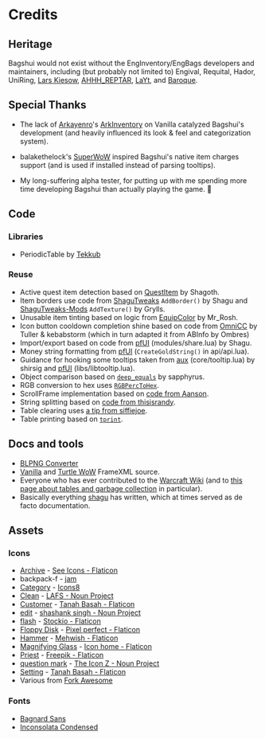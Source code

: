 # Credits

## Heritage
Bagshui would not exist without the EngInventory/EngBags developers and maintainers, including (but probably not limited to) Engival, Requital, Hador, UniRing, [Lars Kiesow](https://github.com/lkiesow), [AHHH_REPTAR](https://github.com/ahhh-reptar), [LaYt](https://github.com/laytya), and [Baroque](https://github.com/Brqje).

## Special Thanks

* The lack of [Arkayenro](https://github.com/arkayenro)'s [ArkInventory](https://www.curseforge.com/wow/addons/ark-inventory) on Vanilla catalyzed Bagshui's development (and heavily influenced its look & feel and categorization system).

* balakethelock's [SuperWoW](https://github.com/balakethelock/SuperWoW) inspired Bagshui's native item charges support (and is used if installed instead of parsing tooltips).

* My long-suffering alpha tester, for putting up with me spending more time developing Bagshui than actually playing the game. 🩷

## Code

### Libraries
* PeriodicTable by [Tekkub](https://github.com/TekNoLogic)

### Reuse
* Active quest item detection based on [QuestItem](https://github.com/wow-vanilla-addons/QuestItem) by Shagoth.
* Item borders use code from [ShaguTweaks](https://github.com/shagu/ShaguTweaks) `AddBorder()` by Shagu and [ShaguTweaks-Mods](https://github.com/GryllsAddons/ShaguTweaks-mods) `AddTexture()` by Grylls.
* Unusable item tinting based on logic from [EquipColor](https://github.com/mrrosh/EquipColor) by Mr_Rosh.
* Icon button cooldown completion shine based on code from [OmniCC](https://github.com/anzz1/OmniCC) by Tuller & kebabstorm (which in turn adapted it from ABInfo by Ombres)
* Import/export based on code from [pfUI](https://github.com/shagu/pfUI/) (modules/share.lua) by Shagu.
* Money string formatting from [pfUI](https://github.com/shagu/pfUI/) (`CreateGoldString()` in api/api.lua).
* Guidance for hooking some tooltips taken from [aux](https://github.com/shirsig/aux-addon-vanilla/) (core/tooltip.lua) by shirsig and [pfUI](https://github.com/shagu/pfUI/) (libs/libtooltip.lua).
* Object comparison based on [`deep_equals`](https://gist.github.com/sapphyrus/fd9aeb871e3ce966cc4b0b969f62f539?permalink_comment_id=4563041#gistcomment-4563041) by sapphyrus.
* RGB conversion to hex uses [`RGBPercToHex`](https://warcraft.wiki.gg/wiki/RGBPercToHex).
* ScrollFrame implementation based on [code from Aanson](https://www.wowinterface.com/forums/showpost.php?p=274216).
* String splitting based on [code from thisisrandy](https://stackoverflow.com/a/76989560).
* Table clearing uses [a tip from siffiejoe](https://stackoverflow.com/questions/4880368/how-to-delete-all-elements-in-a-lua-table/27287723#comment43045500_27287723).
* Table printing based on [`tprint`](https://stackoverflow.com/a/47392487).

## Docs and tools
* [BLPNG Converter](https://www.wowinterface.com/downloads/info22128-BLPNGConverter.html)
* [Vanilla](https://github.com/AtheneGenesis/Vanilla_enUS_FrameXML) and [Turtle WoW](https://github.com/refaim/Turtle-WoW-UI-Source/) FrameXML source.
* Everyone who has ever contributed to the [Warcraft Wiki](https://warcraft.wiki.gg/index.php?title=World_of_Warcraft_API&oldid=567429) (and to [this page about tables and garbage collection](https://warcraft.wiki.gg/wiki/HOWTO:_Use_Tables_Without_Generating_Extra_Garbage) in particular).
* Basically everything [shagu](https://github.com/shagu) has written, which at times served as de facto documentation.


## Assets

### Icons

* [Archive](https://www.flaticon.com/free-icon/archive_10486727) - [See Icons - Flaticon](https://www.flaticon.com/authors/see-icons)
* backpack-f - [jam](https://github.com/michaelampr/jam/)
* [Category](https://icons8.com/icon/JIaAkFry4yiV/category) - [Icons8](https://icons8.com)
* [Clean](https://thenounproject.com/icon/clean-5507667/) - [LAFS - Noun Project](https://thenounproject.com/creator/LAFS/)
* [Customer](https://www.flaticon.com/free-icon/customer_10426399) - [Tanah Basah - Flaticon](https://www.flaticon.com/authors/tanah-basah)
* [edit](https://thenounproject.com/icon/edit-1971272/) - [shashank singh - Noun Project](https://thenounproject.com/creator/rshashank19/)
* [flash](https://www.flaticon.com/free-icon/flash_658110) - [Stockio - Flaticon](https://www.flaticon.com/authors/stockio)
* [Floppy Disk](https://www.flaticon.com/free-icon/check_9403270) - [Pixel perfect - Flaticon](https://www.flaticon.com/authors/pixel-perfect)
* [Hammer](https://www.flaticon.com/free-icon/hammer_3998325) - [Mehwish - Flaticon](https://www.flaticon.com/authors/mehwish)
* [Magnifying Glass](https://www.flaticon.com/free-icon/magnifying-glass_3626504) - [Icon home - Flaticon](https://www.flaticon.com/authors/icon-home)
* [Priest](https://www.flaticon.com/free-icon/priest_4263904) - [Freepik - Flaticon](https://www.flaticon.com/authors/freepik)
* [question mark](https://thenounproject.com/icon/question-mark-3844680/) - [The Icon Z - Noun Project](https://thenounproject.com/creator/theiconz/)
* [Setting](https://www.flaticon.com/free-icon/setting_9333993) - [Tanah Basah - Flaticon](https://www.flaticon.com/authors/tanah-basah)
* Various from [Fork Awesome](https://github.com/ForkAwesome/Fork-Awesome)

### Fonts
* [Bagnard Sans](https://github.com/sebsan/Bagnard-Sans)
* [Inconsolata Condensed](https://github.com/googlefonts/Inconsolata)
